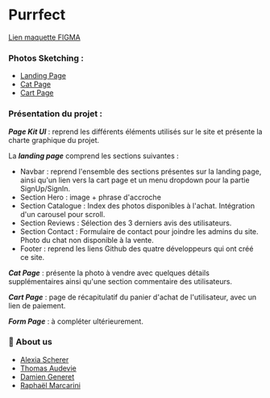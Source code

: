 
# Purrfect


[Lien maquette FIGMA](https://www.figma.com/file/biBwGmRbZCoP4jWKaHEEzn/Purrfect?type=design&node-id=0-1&mode=design&t=4uq2My3OSHCQGuJs-0)




### Photos Sketching :
 - [Landing Page](https://i.imgur.com/cYwN62C.png)
 - [Cat Page](https://i.imgur.com/MasZ1yF.png)
 - [Cart Page](https://i.imgur.com/rBsy0uT.png)




### Présentation du projet :

***Page Kit UI*** : reprend les différents éléments utilisés sur le site et présente la charte graphique du projet.

La ***landing page*** comprend les sections suivantes : 
  - Navbar : reprend l'ensemble des sections présentes sur la landing page, ainsi qu'un lien vers la cart page et un menu dropdown pour la partie SignUp/SignIn.
  - Section Hero : image + phrase d'accroche
  - Section Catalogue : Index des photos disponibles à l'achat. Intégration d'un carousel pour scroll.
  - Section Reviews : Sélection des 3 derniers avis des utilisateurs.
  - Section Contact : Formulaire de contact pour joindre les admins du site. Photo du chat non disponible à la vente.
  - Footer : reprend les liens Github des quatre développeurs qui ont créé ce site.

***Cat Page*** : présente la photo à vendre avec quelques détails supplémentaires ainsi qu'une section commentaire des utilisateurs.

***Cart Page*** : page de récapitulatif du panier d'achat de l'utilisateur, avec un lien de paiement.

***Form Page*** : à compléter ultérieurement.





### 🚀 About us

- [Alexia Scherer](https://github.com/evarellapucky)
- [Thomas Audevie](https://github.com/tchanque)
- [Damien Generet](https://github.com/Damien-Generet)
- [Raphaël Marcarini](https://github.com/Marcaraph)
